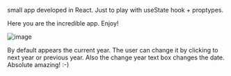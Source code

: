 small app developed in React.
Just to play with useState hook + proptypes.

Here you are the incredible app. Enjoy!

![image](https://github.com/sergimoli/usestate_silly_app/assets/95481090/3399cfbc-da60-4e9a-ad16-a85137272aed)

By default appears the current year. The user can change it by clicking to next year or previous year. Also the change year text box changes the date.
Absolute amazing! :-)
